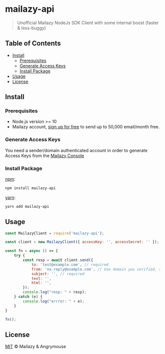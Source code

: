# mailazy-api

> Unofficial Mailazy NodeJs SDK Client with some internal boost (faster & less-buggy)


## Table of Contents

* [Install](#install)
  * [Prerequisites](#prerequisites)
  * [Generate Access Keys](#generate-access-keys)
  * [Install Package](#install-package)
* [Usage](#usage)
* [License](#license)


## Install

### Prerequisites

* Node.js version >= 10
* Mailazy account, [sign up for free](https://app.mailazy.com/signup?source=mailazy-api) to send up to 50,000 email/month free.

### Generate Access Keys

You need a sender/domain authenticated account in order to generate Access Keys from the [Mailazy Console](https://app.mailazy.com/dashboard)

### Install Package

[npm][]:

```sh
npm install mailazy-api
```

[yarn][]:

```sh
yarn add mailazy-api
```


## Usage

```js
const MailazyClient = require('mailazy-api');

const client = new MailazyClient({ accessKey: '', accessSecret: '' });

const fn = async () => {
    try {
        const resp = await client.send({
            to: 'test@example.com', // required
            from: 'no-reply@example.com', // Use domain you verified, required
            subject: '', // required
            text: '',
            html: '',
        });
        console.log("resp: " + resp);
    } catch (e) {
        console.log("errror: " + e);
    }
}

fn();
```


## License

[MIT](LICENSE) © Mailazy & Angrymouse


##

[npm]: https://www.npmjs.com/

[yarn]: https://yarnpkg.com/
